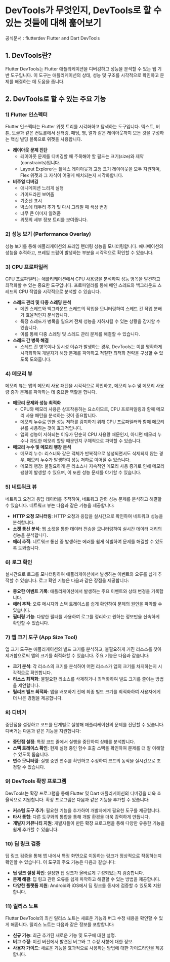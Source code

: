 # DevTools가 무엇인지, DevTools로 할 수 있는 것들에 대해 훑어보기
공식문서 : flutterdev Flutter and Dart DevTools

## 1. DevTools란?

Flutter DevTools는 Flutter 애플리케이션을 디버깅하고 성능을 분석할 수 있는 웹 기반 도구입니다. 이 도구는 애플리케이션의 상태, 성능 및 구조를 시각적으로 확인하고 문제를 해결하는 데 도움을 줍니다.

## 2. DevTools로 할 수 있는 주요 기능

### **1) Flutter 인스펙터**

Flutter 인스펙터는 Flutter 위젯 트리를 시각화하고 탐색하는 도구입니다. 텍스트, 버튼, 토글과 같은 컨트롤에서 센터링, 패딩, 행, 열과 같은 레이아웃까지 모든 것을 구성하는 핵심 빌딩 블록으로 위젯을 사용합니다.

- **레이아웃 문제 진단**
    - 레이아웃 문제를 디버깅할 때 주목해야 할 필드는 크기(size)와 제약(constraints)입니다.
    - Layout Explorer는 플렉스 레이아웃과 고정 크기 레이아웃을 모두 지원하며, Flex 위젯과 그 자식이 어떻게 배치되는지 시각화합니다.
- **비주얼 디버깅**
    - 애니메이션 느리게 실행
    - 가이드라인 보여줌
    - 기준선 표시
    - 박스에 테두리 추가 및 다시 그려질 때 색상 변경
    - 너무 큰 이미지 알려줌
    - 위젯의 세부 정보 트리를 보여줍니다.

### **2) 성능 보기 (Performance Overlay)**

성능 보기를 통해 애플리케이션의 프레임 렌더링 성능을 모니터링합니다. 애니메이션의 성능을 추적하고, 프레임 드랍이 발생하는 부분을 시각적으로 확인할 수 있습니다.

### **3) CPU 프로파일러**

CPU 프로파일러는 애플리케이션에서 CPU 사용량을 분석하여 성능 병목을 발견하고 최적화할 수 있는 중요한 도구입니다. 프로파일러를 통해 메인 스레드와 백그라운드 스레드의 CPU 작업을 시각적으로 분석할 수 있습니다.

- **스레드 관리 및 다중 스레딩 분석**
    - 메인 스레드와 백그라운드 스레드의 작업을 모니터링하여 스레드 간 작업 분배가 효율적인지 분석합니다.
    - 특정 스레드가 병목을 일으켜 전체 성능을 저하시킬 수 있는 상황을 감지할 수 있습니다.
    - 이를 통해 다중 스레딩 및 스레드 관리 문제를 해결할 수 있습니다.
- **스레드 간 병목 해결**
    - 스레드 간 병목이나 동시성 이슈가 발생하는 경우, DevTools는 이를 명확하게 시각화하여 개발자가 해당 문제를 파악하고 적절한 최적화 전략을 구상할 수 있도록 도와줍니다.

### **4) 메모리 뷰**

메모리 뷰는 앱의 메모리 사용 패턴을 시각적으로 확인하고, 메모리 누수 및 메모리 사용량 증가 문제를 파악하는 데 중요한 역할을 합니다.

- **메모리 문제와 성능 최적화**
    - CPU와 메모리 사용은 상호작용하는 요소이므로, CPU 프로파일링과 함께 메모리 사용 패턴을 분석하는 것이 중요합니다.
    - 메모리 누수로 인한 성능 저하를 감지하기 위해 CPU 프로파일러와 함께 메모리 뷰를 사용하는 것이 효과적입니다.
    - 앱의 성능이 저하되는 이유가 단순히 CPU 사용량 때문인지, 아니면 메모리 누수나 과도한 메모리 할당 때문인지 구체적으로 파악할 수 있습니다.
- **메모리 누수 및 메모리 팽창 분석**
    - 메모리 누수: 리스너와 같은 객체가 반복적으로 생성되면서도 삭제되지 않는 경우, 메모리 누수가 발생하여 성능 저하로 이어질 수 있습니다.
    - 메모리 팽창: 불필요하게 큰 리소스나 지속적인 메모리 사용 증가로 인해 메모리 팽창이 발생할 수 있으며, 이 또한 성능 문제를 야기할 수 있습니다.

### **5) 네트워크 뷰**

네트워크 요청과 응답 데이터를 추적하여, 네트워크 관련 성능 문제를 분석하고 해결할 수 있습니다. 네트워크 뷰는 다음과 같은 기능을 제공합니다:

- **HTTP 요청 모니터링**: HTTP 요청과 응답을 실시간으로 확인하여 네트워크 성능을 분석합니다.
- **소켓 통신 분석**: 웹 소켓을 통한 데이터 전송을 모니터링하여 실시간 데이터 처리의 성능을 분석합니다.
- **에러 추적**: 네트워크 통신 중 발생하는 에러를 쉽게 식별하여 문제를 해결할 수 있도록 도와줍니다.

### **6) 로그 확인**

실시간으로 로그를 모니터링하여 애플리케이션에서 발생하는 이벤트와 오류를 쉽게 추적할 수 있습니다. 로그 확인 기능은 다음과 같은 장점을 제공합니다:

- **중요한 이벤트 기록**: 애플리케이션에서 발생하는 주요 이벤트와 상태 변경을 기록합니다.
- **에러 추적**: 오류 메시지와 스택 트레이스를 쉽게 확인하여 문제의 원인을 파악할 수 있습니다.
- **필터링 기능**: 다양한 필터를 사용하여 로그를 정리하고 원하는 정보만을 신속하게 확인할 수 있습니다.

### **7) 앱 크기 도구 (App Size Tool)**

앱 크기 도구는 애플리케이션의 빌드 크기를 분석하고, 불필요하게 커진 리소스를 찾아 제거함으로써 앱의 크기를 최적화할 수 있습니다. 주요 기능은 다음과 같습니다:

- **크기 분석**: 각 리소스의 크기를 분석하여 어떤 리소스가 앱의 크기를 차지하는지 시각적으로 확인합니다.
- **리소스 최적화**: 불필요한 리소스를 삭제하거나 최적화하여 빌드 크기를 줄이는 방법을 제안합니다.
- **릴리즈 빌드 최적화**: 앱을 배포하기 전에 최종 빌드 크기를 최적화하여 사용자에게 더 나은 경험을 제공합니다.

### **8) 디버거**

중단점을 설정하고 코드를 단계별로 실행해 애플리케이션의 문제를 진단할 수 있습니다. 디버거는 다음과 같은 기능을 지원합니다:

- **중단점 설정**: 특정 코드 줄에서 실행을 중단하여 상태를 분석합니다.
- **스택 트레이스 확인**: 현재 실행 중인 함수 호출 스택을 확인하여 문제를 더 잘 이해할 수 있도록 돕습니다.
- **변수 모니터링**: 실행 중인 변수를 확인하고 수정하여 코드의 동작을 실시간으로 조정할 수 있습니다.

### **9) DevTools 확장 프로그램**

DevTools는 확장 프로그램을 통해 Flutter 및 Dart 애플리케이션의 디버깅을 더욱 효율적으로 지원합니다. 확장 프로그램은 다음과 같은 기능을 추가할 수 있습니다:

- **커스텀 도구 추가**: 필요한 기능을 추가하여 개발자에게 필요한 도구를 제공합니다.
- **타사 통합**: 다른 도구와의 통합을 통해 개발 환경을 더욱 강력하게 만듭니다.
- **개발자 커뮤니티 지원**: 개발자들이 만든 확장 프로그램을 통해 다양한 유용한 기능을 쉽게 추가할 수 있습니다.

### **10) 딥 링크 검증**

딥 링크 검증을 통해 앱 내에서 특정 화면으로 이동하는 링크가 정상적으로 작동하는지 확인할 수 있습니다. 이 도구의 주요 기능은 다음과 같습니다:

- **딥 링크 설정 확인**: 설정한 딥 링크가 올바르게 구성되었는지 검증합니다.
- **문제 해결**: 딥 링크 관련 오류를 쉽게 파악하고 해결할 수 있는 방법을 제공합니다.
- **다양한 플랫폼 지원**: Android와 iOS에서 딥 링크를 동시에 검증할 수 있도록 지원합니다.

### **11) 릴리스 노트**

Flutter DevTools의 최신 릴리스 노트는 새로운 기능과 버그 수정 내용을 확인할 수 있게 해줍니다. 릴리스 노트는 다음과 같은 정보를 포함합니다:

- **신규 기능**: 최근 추가된 새로운 기능 및 도구에 대한 설명.
- **버그 수정**: 이전 버전에서 발견된 버그와 그 수정 사항에 대한 정보.
- **사용자 가이드**: 새로운 기능을 효과적으로 사용하는 방법에 대한 가이드라인을 제공합니다.
